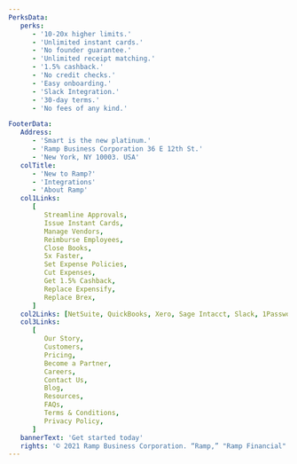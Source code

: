 ```yaml
---
PerksData:
   perks:
      - '10-20x higher limits.'
      - 'Unlimited instant cards.'
      - 'No founder guarantee.'
      - 'Unlimited receipt matching.'
      - '1.5% cashback.'
      - 'No credit checks.'
      - 'Easy onboarding.'
      - 'Slack Integration.'
      - '30-day terms.'
      - 'No fees of any kind.'

FooterData:
   Address:
      - 'Smart is the new platinum.'
      - 'Ramp Business Corporation 36 E 12th St.'
      - 'New York, NY 10003. USA'
   colTitle:
      - 'New to Ramp?'
      - 'Integrations'
      - 'About Ramp'
   col1Links:
      [
         Streamline Approvals,
         Issue Instant Cards,
         Manage Vendors,
         Reimburse Employees,
         Close Books,
         5x Faster,
         Set Expense Policies,
         Cut Expenses,
         Get 1.5% Cashback,
         Replace Expensify,
         Replace Brex,
      ]
   col2Links: [NetSuite, QuickBooks, Xero, Sage Intacct, Slack, 1Password]
   col3Links:
      [
         Our Story,
         Customers,
         Pricing,
         Become a Partner,
         Careers,
         Contact Us,
         Blog,
         Resources,
         FAQs,
         Terms & Conditions,
         Privacy Policy,
      ]
   bannerText: 'Get started today'
   rights: '© 2021 Ramp Business Corporation. “Ramp,” "Ramp Financial" and the Ramp logo are trademarks of the company. The Ramp Visa® Commercial Card is issued by Sutton Bank, Member FDIC. Terms and conditions apply. Please visit our Terms of Service for more details.'
---
```

